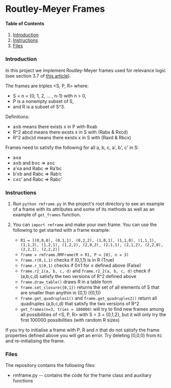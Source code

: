 # Routley-Meyer Frames


#### Table of Contents
1. [Introduction](#introduction)
2. [Instructions](#instructions)
3. [Files](#files)


### Introduction
In this project we implement Routley-Meyer frames used for relevance logic (see section 3.7 of [this article](https://consequently.org/papers/rle.pdf)). 

The frames are triples <S, P, R> where:
* S = n = {0, 1, 2, ... , n-1} with n > 0, 
* P is a nonempty subset of S, 
* and R is a subset of S^3. 
        
Definitions:
* a≤b means there exists x in P with Rxab
* R^2 abcd means there exists x in S with (Rabx & Rxcd)
* R^2 a(bc)d means there exists x in S with (Raxd & Rbcx)

Frames need to satisfy the following for all a, b, c, a', b', c' in S:
* a≤a
* a≤b and b≤c => a≤c
* a’≤a and Rabc => Ra’bc
* b’≤b and Rabc => Rab’c
* c≤c’ and Rabc => Rabc’

### Instructions
1. Run `python rmframe.py` in the project's root directory to see an example of a frame with its attributes and some of its methods as well as an example of `get_frames` function.

2. You can `import rmframe` and make your own frame. You can use the following to get started with a frame example:

    - `R1 = [(0,0,0), (0,1,1), (0,2,2), (1,0,1), (1,1,0), (1,1,1), (1,1,2), (1,2,1), (1,2,2), (2,0,2), (2,1,1), (2,1,2), (2,2,0), (2,2,1), (2,2,2)]`
    - `frame = rmframe.RMFrame(R = R1, P = [0], n = 3)` 
    - `frame.r(0,1,1)` checks if (0,1,1) is in R (True)
    - `frame.r_S(0,1)` checks if 0≤1 for ≤ defined above (False) 
    - `frame.r2_1(a, b, c, d)` and `frame.r2_2(a, b, c, d)` check if (a,b,c,d) satisfy the two versions of R^2 defined above
    - `frame.draw_table()` draws R in a table form
    - `frame.set_closure({0,1})` returns the set of all elements of S that are smaller than anythin in {0,1} ({0,1})
    - `frame.get_quadruples1()` and `frame.get_quadruples2()` return all quadruples (a,b,c,d) that satisfy the two versions of R^2
    - `get_frames(n=3, tries = 100000)` will try to find new frames among all possibilities of <S, P, R> with S = 3 = {0,1,2}, but it will only try the first 100000 possibilities (with random R sizes)

If you try to initialise a frame with P, R and n that do not satisfy the frame properties defined above you will get an error. Try deleting (0,0,0) from `R1` and re-initialising the frame. 

### Files
The repository contains the following files:

* rmframe.py -- contains the code for the frame class and auxiliary functions 

